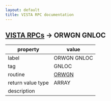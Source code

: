 ```yaml
---
layout: default
title: VISTA RPC documentation
---
```




## [VISTA RPCs](TableOfContent.md) &#8594; ORWGN GNLOC 

 property | value 
--- | --- 
 label | ORWGN GNLOC
 tag | GNLOC
 routine | [ORWGN](http://code.osehra.org/dox/Routine_ORWGN_source.html)
 return value type | ARRAY
 description | 